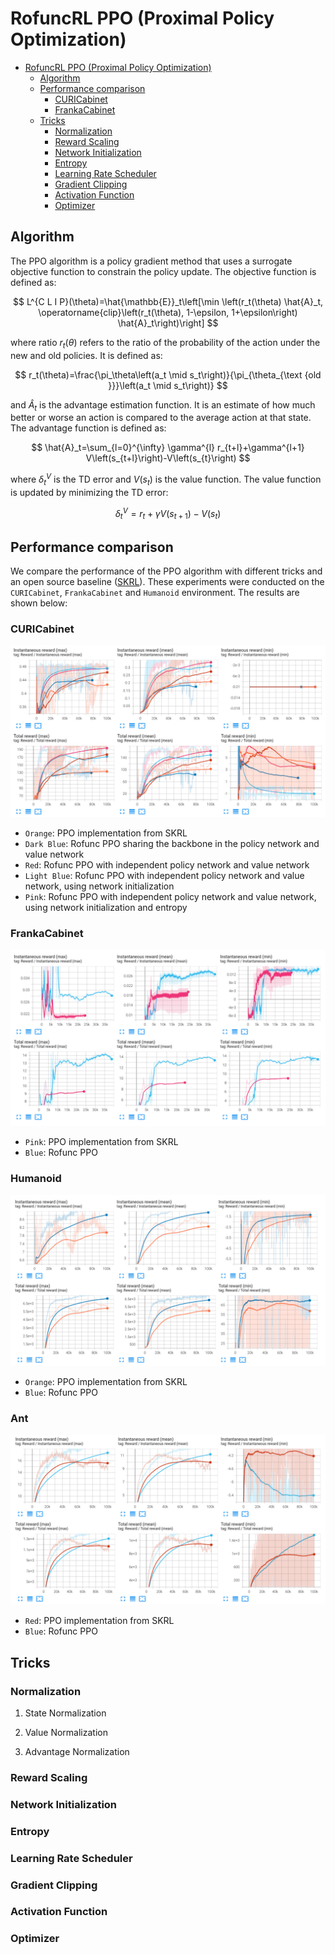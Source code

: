 # RofuncRL PPO (Proximal Policy Optimization)

- [RofuncRL PPO (Proximal Policy Optimization)](#rofuncrl-ppo-proximal-policy-optimization)
  - [Algorithm](#algorithm)
  - [Performance comparison](#performance-comparison)
    - [CURICabinet](#curicabinet)
    - [FrankaCabinet](#frankacabinet)
  - [Tricks](#tricks)
    - [Normalization](#normalization)
    - [Reward Scaling](#reward-scaling)
    - [Network Initialization](#network-initialization)
    - [Entropy](#entropy)
    - [Learning Rate Scheduler](#learning-rate-scheduler)
    - [Gradient Clipping](#gradient-clipping)
    - [Activation Function](#activation-function)
    - [Optimizer](#optimizer)


## Algorithm 

The PPO algorithm is a policy gradient method that uses a surrogate objective function to constrain the policy update. 
The objective function is defined as:

$$
L^{C L I P}(\theta)=\hat{\mathbb{E}}_t\left[\min \left(r_t(\theta) \hat{A}_t, \operatorname{clip}\left(r_t(\theta), 1-\epsilon, 1+\epsilon\right) \hat{A}_t\right)\right]
$$

where ratio $r_t(\theta)$ refers to the ratio of the probability of the action under the new and old policies. It is defined as:

$$
r_t(\theta)=\frac{\pi_\theta\left(a_t \mid s_t\right)}{\pi_{\theta_{\text {old }}}\left(a_t \mid s_t\right)}
$$

and $\hat{A}_t$ is the advantage estimation function. It is an estimate of how much better or worse an action is compared to the average action at that state. The advantage function is defined as:

$$
\hat{A}_t=\sum_{l=0}^{\infty} \gamma^{l} r_{t+l}+\gamma^{l+1} V\left(s_{t+l}\right)-V\left(s_{t}\right)
$$

where $\delta_t^V$ is the TD error and $V(s_t)$ is the value function. The value function is updated by minimizing the TD error:

$$
\delta_t^V=r_t+\gamma V\left(s_{t+1}\right)-V\left(s_{t}\right)
$$


## Performance comparison

We compare the performance of the PPO algorithm with different tricks and an open source baseline 
([SKRL](https://github.com/Toni-SM/skrl/tree/main)). These experiments
were conducted on the `CURICabinet`, `FrankaCabinet` and `Humanoid` environment. The results are shown below:

### CURICabinet
![CURICabinet](../../../img/RofuncPPO_CURICabinet_perf.png)
- `Orange`: PPO implementation from SKRL
- `Dark Blue`: Rofunc PPO sharing the backbone in the policy network and value network
- `Red`: Rofunc PPO with independent policy network and value network
- `Light Blue`: Rofunc PPO with independent policy network and value network, using network initialization
- `Pink`: Rofunc PPO with independent policy network and value network, using network initialization and entropy

### FrankaCabinet
![FrankaCabinet](../../../img/RofuncPPO_FrankaCabinet_perf.png)
- `Pink`: PPO implementation from SKRL
- `Blue`: Rofunc PPO

### Humanoid
![FrankaCabinet](../../../img/RofuncPPO_Humanoid_perf.png)
- `Orange`: PPO implementation from SKRL
- `Blue`: Rofunc PPO

### Ant
![FrankaCabinet](../../../img/RofuncPPO_Ant_perf.png)
- `Red`: PPO implementation from SKRL
- `Blue`: Rofunc PPO

## Tricks

### Normalization

1. State Normalization

2. Value Normalization

3. Advantage Normalization

### Reward Scaling

### Network Initialization

### Entropy

### Learning Rate Scheduler

### Gradient Clipping

### Activation Function

### Optimizer